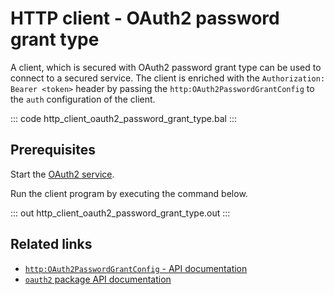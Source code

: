 # HTTP client - OAuth2 password grant type

A client, which is secured with OAuth2 password grant type can be used to connect to a secured service. The client is enriched with the `Authorization: Bearer <token>` header by passing the `http:OAuth2PasswordGrantConfig` to the `auth` configuration of the client.

::: code http_client_oauth2_password_grant_type.bal :::

## Prerequisites
Start the [OAuth2 service](/learn/by-example/http-service-oauth2/).

Run the client program by executing the command below.

::: out http_client_oauth2_password_grant_type.out :::

## Related links
- [`http:OAuth2PasswordGrantConfig` - API documentation](https://lib.ballerina.io/ballerina/http/latest/records/OAuth2PasswordGrantConfig)
- [`oauth2` package API documentation](https://lib.ballerina.io/ballerina/oauth2/latest/)

